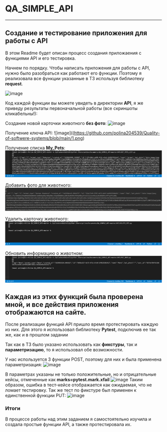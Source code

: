 # QA_SIMPLE_API
---
## Создание и тестирование приложения для работы с API

В этом Readme будет описан процесс создания приложаения с функциями API и его тестировка.


Начнем по порядку.
Чтобы написать приложения для работы с API, нужно было разобраться как работают его функции.
Поэтому я реализовала все функции указанные в ТЗ используя библиотеку **request**.

![image](https://user-images.githubusercontent.com/71213226/145867856-542c5809-2e42-42f5-8fdf-6e70420dc145.png)

Код каждой функции вы можете увидеть в директории **API**, я же приведу результаты первоначальной работы (все скриншоты кликабельны!):

Создание новой карточки животного **без фото**:
![image](https://user-images.githubusercontent.com/71213226/145868912-3d526d0a-f0c4-492f-84d0-6bdcf119e7d6.png)

Получение ключа API:
![image]((https://github.com/polina204539/Quality-of-softwere-systems/blob/main/1.png)

Получение списка **My_Pets**:
![image](https://github.com/polina204539/Quality-of-softwere-systems/blob/main/2.png)

Добавить фото для животного:
![image](https://github.com/polina204539/Quality-of-softwere-systems/blob/main/5.png)

Удалить карточку животного:
![image](https://github.com/polina204539/Quality-of-softwere-systems/blob/main/4.png)

Обновить информацию о животном:
![image](https://github.com/polina204539/Quality-of-softwere-systems/blob/main/3.png)

Каждая из этих функций была проверена мной, и все действия приложения отображаются на сайте.
---

После реализации функций API пришло время протестировать каждую из них.
Для этого я использовал библиотеку **Pytest**, подключив ее так же, как и в прошлом задании

Так как в ТЗ было указано использовать как **фикстуры**, так и **параметризацию**, то я использовал обе возможности.

У нас используется 3 функции POST, поэтому для них и была применена параметризация:
![image](https://user-images.githubusercontent.com/71213226/145870780-a77ccb87-dd79-405b-987f-400d31437512.png)


В параметрах указаны не только положительные, но и отрицательные кейсы, отмеченные как **marks=pytest.mark.xfail**
![image](https://user-images.githubusercontent.com/71213226/145870945-e7807c7d-12c6-4cb6-9057-eef50a81228e.png)
Таким образом, ошибка в тест-кейсе отображается как ожидаемая, что не ломает тестировку.
Так же тест по фикстуре был применен к единственной функции PUT:
![image](https://user-images.githubusercontent.com/71213226/145871287-4134389a-70d7-4e50-b779-15d1eb9417a9.png)

### Итоги
В процессе работы над этим заданием я самостоятельно изучила и создала простые функции API, а также протестировала их.












